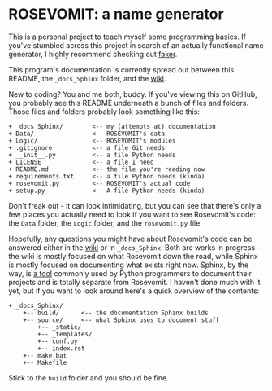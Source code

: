 # ROSEVOMIT: a name generator

This is a personal project to teach myself some programming basics. If you've stumbled across this project in search of an actually functional name generator, I highly recommend checking out [faker](https://github.com/joke2k/faker).

This program's documentation is currently spread out between this README, the `_docs_Sphinx` folder, and the [wiki](https://github.com/AlexLemna/rosevomit/wiki).

New to coding? You and me both, buddy. If you've viewing this on GitHub, you probably see this README underneath a bunch of files and folders. Those files and folders probably look something like this:

````
+ _docs_Sphinx/        <-- my (attempts at) documentation
+ Data/                <-- ROSEVOMIT's data
+ Logic/               <-- ROSEVOMIT's modules
+ .gitignore           <-- a file Git needs
+ __init__.py          <-- a file Python needs
+ LICENSE              <-- a file I need
+ README.md            <-- the file you're reading now
+ requirements.txt     <-- a file Python needs (kinda)
+ rosevomit.py         <-- ROSEVOMIT's actual code
+ setup.py             <-- A file Python needs (kinda)
````
Don't freak out - it can look intimidating, but you can see that there's only a few places you actually need to look if you want to see Rosevomit's code: the `Data` folder, the `Logic` folder, and the `rosevomit.py` file.

Hopefully, any questions you might have about Rosevomit's code can be answered either in the [wiki](https://github.com/AlexLemna/rosevomit/wiki) or in `_docs_Sphinx`. Both are works in progress - the wiki is mostly focused on what Rosevomit down the road, while Sphinx is mostly focused on documenting what exists right now. Sphinx, by the way, is [a tool](http://www.sphinx-doc.org/en/master/index.html) commonly used by Python programmers to document their projects and is totally separate from Rosevomit. I haven't done much with it yet, but if you want to look around here's a quick overview of the contents:

````
+ _docs_Sphinx/
    +-- build/      <-- the documentation Sphinx builds
    +-- source/     <-- what Sphinx uses to document stuff
        +-- _static/
        +-- _templates/
        +-- conf.py
        +-- index.rst
    +-- make.bat
    +-- Makefile
````
Stick to the `build` folder and you should be fine.